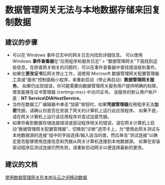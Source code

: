 <properties 
    pageTitle="Data Management Gateway fails to copy data" 
    description="数据管理网关无法与本地数据存储来回复制数据" 
    service="microsoft.datafactory" 
    resource="datafactories"
    authors="spelluru"
    displayOrder="4"
    selfHelpType="resource"
    cloudEnvironments="public"
    supportTopicIds=""
    productPesIds=""
    resourceTags=""
/>


# 数据管理网关无法与本地数据存储来回复制数据

## **建议的步骤**

- 可以在 Windows 事件日志中的网关日志内找到详细信息。 可以使用 Windows **事件查看器**在“应用程序和服务日志” > “数据管理网关”下面找到这些信息。在排查网关相关的问题时，可以在事件查看器中查找错误级别事件。
- 如果在**更改证书**后网关停止工作，请使用 Microsoft 数据管理网关配置管理器工具或“服务”控制面板小程序，来重新启动（停止再启动）**数据管理网关服务**。 如果仍出现错误，你可能需要向数据管理网关服务用户提供明确的权限，使其能够在证书管理器 (certmgr.msc) 中访问证书。  该服务的默认用户帐户是：**NT Service\DIAHostService**。 
- 当你在数据工厂编辑器中单击“加密”按钮时，如果**凭据管理器**应用程序无法**加密**凭据，请确认你是否在安装了网关的计算机上运行此应用程序。 如果不是，请在网关计算机上运行该应用程序并尝试加密凭据。  
- 如果你看到数据存储连接错误或驱动程序相关的错误，请在网关计算机上启动“数据管理网关配置管理器”，切换到“诊断”选项卡上，为“使用此网关测试与本地数据源的连接”组中的字段选择/输入适当的值，然后单击“测试连接”以确定是否能够使用连接信息和凭据从网关计算机连接到本地数据源。 如果在安装驱动程序后测试连接仍然失败，请重新启动网关以便选择最新的更改。  

## **建议的文档**
[使用数据管理网关在本地与云之间移动数据](https://azure.microsoft.com/documentation/articles/data-factory-move-data-between-onprem-and-cloud/)


<!--HONumber=Jul16_HO1-->


